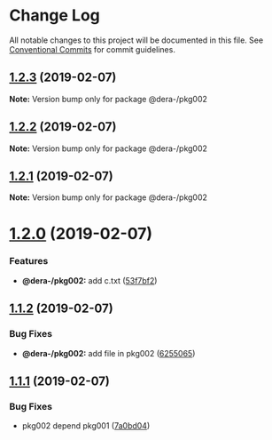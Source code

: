 # Change Log

All notable changes to this project will be documented in this file.
See [Conventional Commits](https://conventionalcommits.org) for commit guidelines.

## [1.2.3](https://github.com/dera-/lerna_test/compare/@dera-/pkg002@1.2.2...@dera-/pkg002@1.2.3) (2019-02-07)

**Note:** Version bump only for package @dera-/pkg002





## [1.2.2](https://github.com/dera-/lerna_test/compare/@dera-/pkg002@1.2.1...@dera-/pkg002@1.2.2) (2019-02-07)

**Note:** Version bump only for package @dera-/pkg002





## [1.2.1](https://github.com/dera-/lerna_test/compare/@dera-/pkg002@1.2.0...@dera-/pkg002@1.2.1) (2019-02-07)

**Note:** Version bump only for package @dera-/pkg002





# [1.2.0](https://github.com/dera-/lerna_test/compare/@dera-/pkg002@1.1.2...@dera-/pkg002@1.2.0) (2019-02-07)


### Features

* **@dera-/pkg002:** add c.txt ([53f7bf2](https://github.com/dera-/lerna_test/commit/53f7bf2))





## [1.1.2](https://github.com/dera-/lerna_test/compare/@dera-/pkg002@1.1.1...@dera-/pkg002@1.1.2) (2019-02-07)


### Bug Fixes

* **@dera-/pkg002:** add file in pkg002 ([6255065](https://github.com/dera-/lerna_test/commit/6255065))





## [1.1.1](https://github.com/dera-/lerna_test/compare/@dera-/pkg002@1.1.0...@dera-/pkg002@1.1.1) (2019-02-07)


### Bug Fixes

* pkg002 depend pkg001 ([7a0bd04](https://github.com/dera-/lerna_test/commit/7a0bd04))
